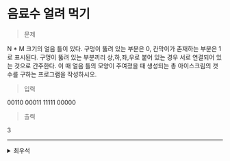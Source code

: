 
# 음료수 얼려 먹기
> 문제

N * M 크기의 얼음 틀이 있다.
구멍이 뚫려 있는 부분은 0, 칸막이가 존재하는 부분은 1로 표시된다.
구멍이 뚫려 있는 부분끼리 상,하,좌,우로 붙어 있는 경우 서로 연결되어 있는 것으로 간주한다.
이 때 얼음 틀의 모양이 주여졌을 때 생성되는 총 아이스크림의 갯수를 구하는 프로그램을 작성하시오.
> 입력

00110
00011
11111
00000
> 출력

3

---

<details>
<summary>최우석</summary>
<div markdown=“1”>

```python
import sys

def is_hole(graph,y,x):
	for move in moves:
		x_m = x + move[1]
		y_m = y + move[0]
		if 0 <= x_m < M and 0 <= y_m < N and graph[y_m][x_m] == "0":
			graph[y_m][x_m] = "1"
			is_hole(graph,y_m,x_m)

N,M = map(int,sys.stdin.readline().rstrip().split())
graph = [list(sys.stdin.readline().rstrip()) for _ in range(N)]   
moves = [
  (1,0),
  (0,1),
  (-1,0),
  (0,-1)
]
result = 0

for r,row in enumerate(graph):
  for c,col in enumerate(row):
    if col == "0":
      graph[r][c] = "1"
      is_hole(graph,r,c)
      result += 1

print(result)
```
  
</div>
</details>